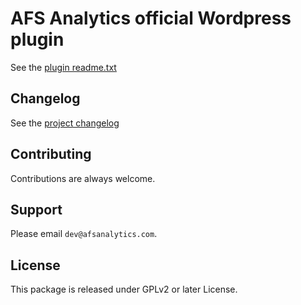 # AFS Analytics official Wordpress plugin



See the [plugin readme.txt](./readme.txt)


## Changelog

See the [project changelog](./CHANGELOG.md)


## Contributing

Contributions are always welcome. 


## Support

Please email `dev@afsanalytics.com`.


## License

This package is released under GPLv2 or later License.
